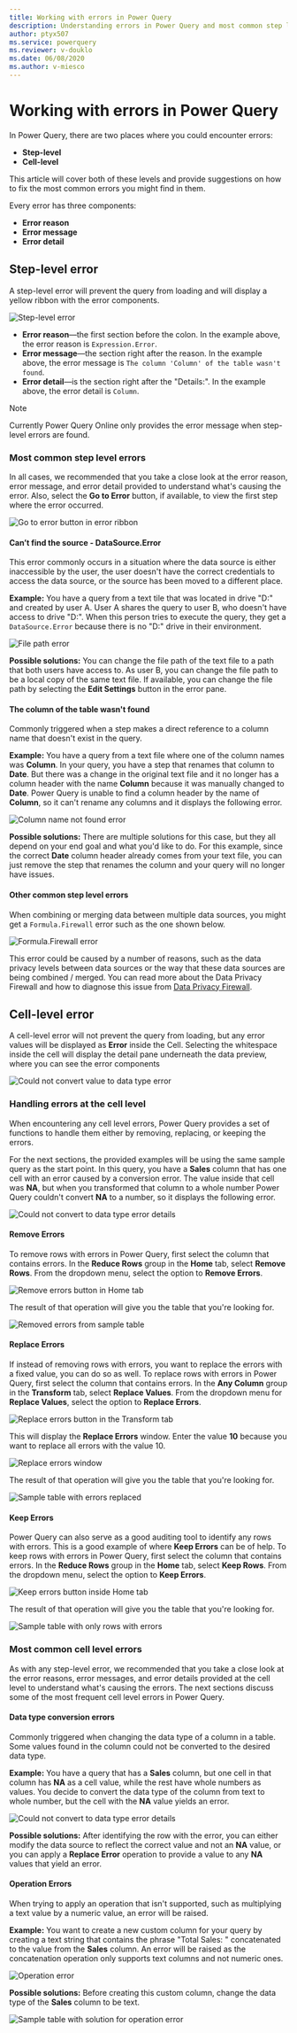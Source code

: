 ```yaml
---
title: Working with errors in Power Query
description: Understanding errors in Power Query and most common step level and cell level errors.
author: ptyx507
ms.service: powerquery
ms.reviewer: v-douklo
ms.date: 06/08/2020
ms.author: v-miesco
---
```


# Working with errors in Power Query

In Power Query, there are two places where you could encounter errors:

* **Step-level**
* **Cell-level**

This article will cover both of these levels and provide suggestions on how to fix the most common errors you might find in them.

Every error has three components:

* **Error reason** 
* **Error message**
* **Error detail** 

## Step-level error

A step-level error will prevent the query from loading and will display a yellow ribbon with the error components.

![Step-level error](images/me-working-with-errors-column-name.png)

* **Error reason**&mdash;the first section before the colon. In the example above, the error reason is `Expression.Error`.
* **Error message**&mdash;the section right after the reason. In the example above, the error message is `The column 'Column' of the table wasn't found`.
* **Error detail**&mdash;is the section right after the "Details:". In the example above, the error detail is `Column`.

> [!Note] 
> Currently Power Query Online only provides the error message when step-level errors are found.

### Most common step level errors

In all cases, we recommended that you take a close look at the error reason, error message, and error detail provided to understand what's causing the error. Also, select the **Go to Error** button, if available, to view the first step where the error occurred. 

![Go to error button in error ribbon](images/me-working-with-errors-go-to-error.png)

#### Can’t find the source - DataSource.Error  

This error commonly occurs in a situation where the data source is either inaccessible by the user, the user doesn't have the correct credentials to access the data source, or the source has been moved to a different place.

**Example:** You have a query from a text tile that was located in drive "D:" and created by user A. User A shares the query to user B, who doesn't have access to drive "D:". When this person tries to execute the query, they get a `DataSource.Error` because there is no "D:" drive in their environment.

![File path error](images/me-working-with-errors-file-path.png)

**Possible solutions:** You can change the file path of the text file to a path that both users have access to. As user B, you can change the file path to be a local copy of the same text file. If available, you can change the file path by selecting the **Edit Settings** button in the error pane.

#### The column of the table wasn't found

Commonly triggered when a step makes a direct reference to a column name that doesn't exist in the query. 

**Example:** You have a query from a text file where one of the column names was **Column**. In your query, you have a step that renames that column to **Date**. But there was a change in the original text file and it no longer has a column header with the name **Column** because it was manually changed to **Date**. Power Query is unable to find a column header by the name of **Column**, so it can't rename any columns and it displays the following error.

![Column name not found error](images/me-working-with-errors-column-name.png)

**Possible solutions:** There are multiple solutions for this case, but they all depend on your end goal and what you'd like to do. For this example, since the correct **Date** column header already comes from your text file, you can just remove the step that renames the column and your query will no longer have issues.

#### Other common step level errors

When combining or merging data between multiple data sources, you might get a `Formula.Firewall` error such as the one shown below.

![Formula.Firewall error](images/me-working-with-errors-formula-firewall.png)

This error could be caused by a number of reasons, such as the data privacy levels between data sources or the way that these data sources are being combined / merged. You can read more about the Data Privacy Firewall and how to diagnose this issue from [Data Privacy Firewall](dataprivacyfirewall.md).

## Cell-level error

A cell-level error will not prevent the query from loading, but any error values will be displayed as **Error** inside the Cell. Selecting the whitespace inside the cell will display the detail pane underneath the data preview, where you can see the error components

![Could not convert value to data type error](images/me-working-with-errors-could-not-convert.png)

### Handling errors at the cell level

When encountering any cell level errors, Power Query provides a set of functions to handle them either by removing, replacing, or keeping the errors.

For the next sections, the provided examples will be using the same sample query as the start point. In this query, you have a **Sales** column that has one cell with an error caused by a conversion error. The value inside that cell was **NA**, but when you transformed that column to a whole number Power Query couldn't convert **NA** to a number, so it displays the following error.

![Could not convert to data type error details](images/me-working-with-errors-could-not-convert-details.png)

#### Remove Errors

To remove rows with errors in Power Query, first select the column that contains errors. In the **Reduce Rows** group in the **Home** tab, select **Remove Rows**. From the dropdown menu, select the option to **Remove Errors**.

![Remove errors button in Home tab](images/me-working-with-errors-remove-errors.png)

The result of that operation will give you the table that you're looking for.

![Removed errors from sample table](images/me-working-with-errors-removed-rows-with-errors.png)

#### Replace Errors

If instead of removing rows with errors, you want to replace the errors with a fixed value, you can do so as well. To replace rows with errors in Power Query, first select the column that contains errors. In the **Any Column** group in the **Transform** tab, select **Replace Values**. From the dropdown menu for **Replace Values**, select the option to **Replace Errors**.

![Replace errors button in the Transform tab](images/me-working-with-errors-replace-errors.png)

This will display the **Replace Errors** window. Enter the value **10** because you want to replace all errors with the value 10.

![Replace errors window](images/me-working-with-errors-replace-errors-window.png)

The result of that operation will give you the table that you're looking for.

![Sample table with errors replaced](images/me-working-with-errors-replaced-errors.png)

#### Keep Errors

Power Query can also serve as a good auditing tool to identify any rows with errors. This is a good example of where **Keep Errors** can be of help. To keep rows with errors in Power Query, first select the column that contains errors. In the **Reduce Rows** group in the **Home** tab, select **Keep Rows**. From the dropdown menu, select the option to **Keep Errors**.

![Keep errors button inside Home tab](images/me-working-with-errors-keep-errors.png)

The result of that operation will give you the table that you're looking for.

![Sample table with only rows with errors](images/me-working-with-errors-keep-errors-final.png)

### Most common cell level errors

As with any step-level error, we recommended that you take a close look at the error reasons, error messages, and error details provided at the cell level to understand what's causing the errors. The next sections discuss some of the most frequent cell level errors in Power Query.

#### Data type conversion errors

Commonly triggered when changing the data type of a column in a table. Some values found in the column could not be converted to the desired data type.

**Example:** You have a query that has a **Sales** column, but one cell in that column has **NA** as a cell value, while the rest have whole numbers as values. You decide to convert the data type of the column from text to whole number, but the cell with the **NA** value yields an error.

![Could not convert to data type error details](images/me-working-with-errors-could-not-convert-details.png)

**Possible solutions:** After identifying the row with the error, you can either modify the data source to reflect the correct value and not an **NA** value, or you can apply a **Replace Error** operation to provide a value to any **NA** values that yield an error.

#### Operation Errors

When trying to apply an operation that isn't supported, such as multiplying a text value by a numeric value, an error will be raised.

**Example:** You want to create a new custom column for your query by creating a text string that contains the phrase "Total Sales: " concatenated to the value from the **Sales** column. An error will be raised as the concatenation operation only supports text columns and not numeric ones. 

![Operation error](images/me-working-with-errors-operation-errors.png)

**Possible solutions:** Before creating this custom column, change the data type of the **Sales** column to be text.

![Sample table with solution for operation error](images/me-working-with-errors-operation-errors-final-table.png)
